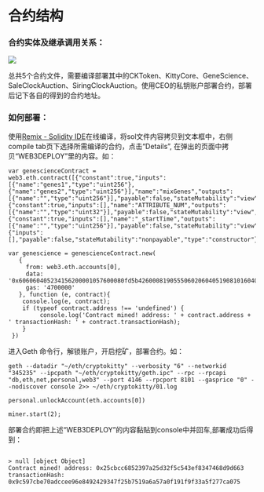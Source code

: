 # 合约结构

### 合约实体及继承调用关系：

![](http://chuantu.biz/t6/207/1516087862x-1566657699.png)

总共5个合约文件，需要编译部署其中的CKToken、KittyCore、GeneScience、SaleClockAuction、SiringClockAuction。使用CEO的私钥账户部署合约，部署后记下各自的得到的合约地址。

### 如何部署：

使用[Remix - Solidity IDE](http://sol.51xnsd.com/#optimize=false&version=soljson-v0.4.19+commit.c4cbbb05.js)在线编译，将sol文件内容拷贝到文本框中，右侧compile tab页下选择所需编译的合约，点击“Details”, 在弹出的页面中拷贝“WEB3DEPLOY”里的内容。如：
```
var genescienceContract = web3.eth.contract([{"constant":true,"inputs":[{"name":"genes1","type":"uint256"},{"name":"genes2","type":"uint256"}],"name":"mixGenes","outputs":[{"name":"","type":"uint256"}],"payable":false,"stateMutability":"view","type":"function"},{"constant":true,"inputs":[],"name":"ATTRIBUTE_NUM","outputs":[{"name":"","type":"uint32"}],"payable":false,"stateMutability":"view","type":"function"},{"constant":true,"inputs":[],"name":"_startTime","outputs":[{"name":"","type":"uint256"}],"payable":false,"stateMutability":"view","type":"function"},{"inputs":[],"payable":false,"stateMutability":"nonpayable","type":"constructor"}]);

var genescience = genescienceContract.new(
   {
     from: web3.eth.accounts[0], 
     data: '0x606060405234156200001057600080fd5b42600081905550602060405190810160405280602f60ff16815250600160008063ffffffff1681526020019081526020016000209060016200005492919062001e46565b50602060405190810...', 
     gas: '4700000'
   }, function (e, contract){
    console.log(e, contract);
    if (typeof contract.address !== 'undefined') {
         console.log('Contract mined! address: ' + contract.address + ' transactionHash: ' + contract.transactionHash);
    }
 })

```

进入Geth 命令行，解锁账户，开启挖矿，部署合约。如：
```
geth --datadir "~/eth/cryptokitty" --verbosity "6" --networkid "345235" --ipcpath "~/eth/cryptokitty/geth.ipc" --rpc --rpcapi "db,eth,net,personal,web3" --port 4146 --rpcport 8101 --gasprice "0" --nodiscover console 2>> ~/eth/cryptokitty/01.log

personal.unlockAccount(eth.accounts[0])

miner.start(2);

```

部署合约即把上述“WEB3DEPLOY”的内容黏贴到console中并回车,部署成功后得到：

```

> null [object Object]
Contract mined! address: 0x25cbcc6852397a25d32f5c543ef8347468d9d663 transactionHash: 0x9c597cbe70adccee96e8492429347f25b7519a6a57a0f191f9f33a5f277ca075

```
